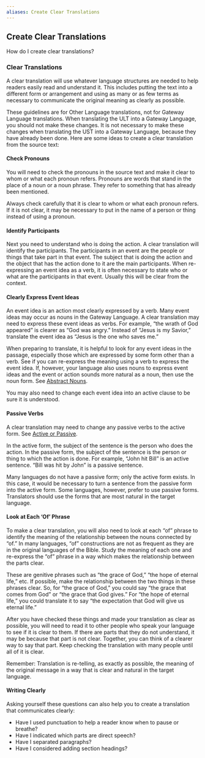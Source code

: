```yaml
---
aliases: Create Clear Translations
---
```


## Create Clear Translations

How do I create clear translations?

### Clear Translations

A clear translation will use whatever language structures are needed to help readers easily read and understand it. This includes putting the text into a different form or arrangement and using as many or as few terms as necessary to communicate the original meaning as clearly as possible.

These guidelines are for Other Language translations, not for Gateway Language translations. When translating the ULT into a Gateway Language, you should not make these changes. It is not necessary to make these changes when translating the UST into a Gateway Language, because they have already been done. Here are some ideas to create a clear translation from the source text:

#### Check Pronouns

You will need to check the pronouns in the source text and make it clear to whom or what each pronoun refers. Pronouns are words that stand in the place of a noun or a noun phrase. They refer to something that has already been mentioned.

Always check carefully that it is clear to whom or what each pronoun refers. If it is not clear, it may be necessary to put in the name of a person or thing instead of using a pronoun.

#### Identify Participants

Next you need to understand who is doing the action. A clear translation will identify the participants. The participants in an event are the people or things that take part in that event. The subject that is doing the action and the object that has the action done to it are the main participants. When re-expressing an event idea as a verb, it is often necessary to state who or what are the participants in that event. Usually this will be clear from the context.

#### Clearly Express Event Ideas

An event idea is an action most clearly expressed by a verb. Many event ideas may occur as nouns in the Gateway Language. A clear translation may need to express these event ideas as verbs. For example,  “the wrath of God appeared” is clearer as “God was angry.” Instead of “Jesus is my Savior,” translate the event idea as “Jesus is the one who saves me.”

When preparing to translate, it is helpful to look for any event ideas in the passage, especially those which are expressed by some form other than a verb. See if you can re-express the meaning using a verb to express the event idea. If, however, your language also uses nouns to express event ideas and the event or action sounds more natural as a noun, then use the noun form. See [Abstract Nouns](figs-abstractnouns.md).

You may also need to change each event idea into an active clause to be sure it is understood.

#### Passive Verbs

A clear translation may need to change any passive verbs to the active form. See [Active or Passive](figs-activepassive.md).

In the active form, the subject of the sentence is the person who does the action. In the passive form, the subject of the sentence is the person or thing to which the action is done. For example, “John hit Bill” is an active sentence. “Bill was hit by John” is a passive sentence.

Many languages do not have a passive form; only the active form exists. In this case, it would be necessary to turn a sentence from the passive form into the active form. Some languages, however, prefer to use passive forms. Translators should use the forms that are most natural in the target language.

#### Look at Each ‘Of’ Phrase

To make a clear translation, you will also need to look at each “of” phrase to identify the meaning of the relationship between the nouns connected by “of.” In many languages, “of” constructions are not as frequent as they are in the original languages of the Bible. Study the meaning of each one and re-express the “of” phrase in a way which makes the relationship between the parts clear.

These are genitive phrases such as “the grace of God,” “the hope of eternal life,” etc. If possible, make the relationship between the two things in these phrases clear. So, for “the grace of God,” you could say “the grace that comes from God” or “the grace that God gives.” For “the hope of eternal life,” you could translate it to say “the expectation that God will give us eternal life.”

After you have checked these things and made your translation as clear as possible, you will need to read it to other people who speak your language to see if it is clear to them. If there are parts that they do not understand, it may be because that part is not clear. Together, you can think of a clearer way to say that part. Keep checking the translation with many people until all of it is clear.

Remember: Translation is re-telling, as exactly as possible, the meaning of the original message in a way that is clear and natural in the target language.

#### Writing Clearly

Asking yourself these questions can also help you to create a translation that communicates clearly:

* Have I used punctuation to help a reader know when to pause or breathe?
* Have I indicated which parts are direct speech?
* Have I separated paragraphs?
* Have I considered adding section headings?
